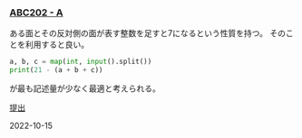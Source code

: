 ### [ABC202 - A](https://atcoder.jp/contests/abc202/tasks/abc202_a)

ある面とその反対側の面が表す整数を足すと7になるという性質を持つ。
そのことを利用すると良い。

``` python
a, b, c = map(int, input().split())
print(21 - (a + b + c))
```

が最も記述量が少なく最適と考えられる。

[提出](https://atcoder.jp/contests/abc202/submissions/35457723)

2022-10-15
            